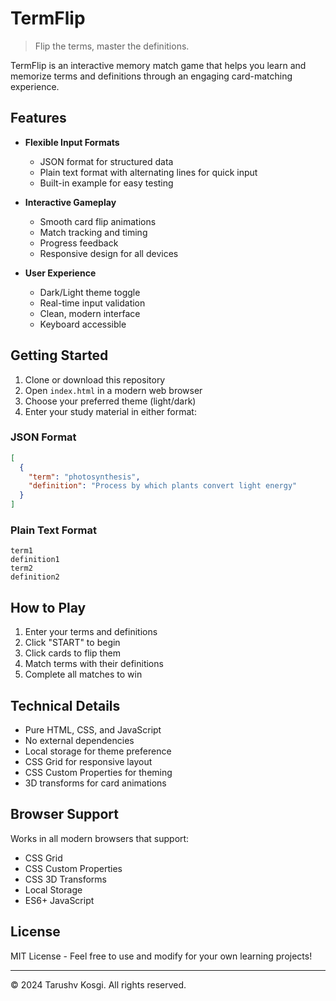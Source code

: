 # TermFlip

> Flip the terms, master the definitions.

TermFlip is an interactive memory match game that helps you learn and memorize terms and definitions through an engaging card-matching experience.

## Features

- **Flexible Input Formats**
  - JSON format for structured data
  - Plain text format with alternating lines for quick input
  - Built-in example for easy testing

- **Interactive Gameplay**
  - Smooth card flip animations
  - Match tracking and timing
  - Progress feedback
  - Responsive design for all devices

- **User Experience**
  - Dark/Light theme toggle
  - Real-time input validation
  - Clean, modern interface
  - Keyboard accessible

## Getting Started

1. Clone or download this repository
2. Open `index.html` in a modern web browser
3. Choose your preferred theme (light/dark)
4. Enter your study material in either format:

### JSON Format
```json
[
  {
    "term": "photosynthesis",
    "definition": "Process by which plants convert light energy"
  }
]
```

### Plain Text Format
```
term1
definition1
term2
definition2
```

## How to Play

1. Enter your terms and definitions
2. Click "START" to begin
3. Click cards to flip them
4. Match terms with their definitions
5. Complete all matches to win

## Technical Details

- Pure HTML, CSS, and JavaScript
- No external dependencies
- Local storage for theme preference
- CSS Grid for responsive layout
- CSS Custom Properties for theming
- 3D transforms for card animations

## Browser Support

Works in all modern browsers that support:
- CSS Grid
- CSS Custom Properties
- CSS 3D Transforms
- Local Storage
- ES6+ JavaScript

## License

MIT License - Feel free to use and modify for your own learning projects!

---
© 2024 Tarushv Kosgi. All rights reserved.